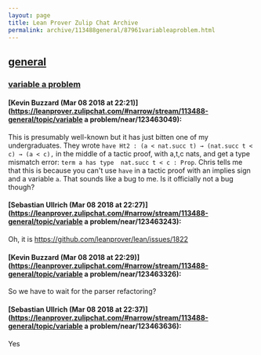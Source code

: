 ```yaml
---
layout: page
title: Lean Prover Zulip Chat Archive 
permalink: archive/113488general/87961variableaproblem.html
---
```


## [general](index.html)
### [variable a problem](87961variableaproblem.html)

#### [Kevin Buzzard (Mar 08 2018 at 22:21)](https://leanprover.zulipchat.com/#narrow/stream/113488-general/topic/variable a problem/near/123463049):
This is presumably well-known but it has just bitten one of my undergraduates. They wrote `have Ht2 : (a < nat.succ t) → (nat.succ t < c) → (a < c),` in the middle of a tactic proof, with a,t,c nats, and get a type mismatch error: `term a has type  nat.succ t < c : Prop`. Chris tells me that this is because you can't use `have` in a tactic proof with an implies sign and a variable `a`. That sounds like a bug to me. Is it officially not a bug though?

#### [Sebastian Ullrich (Mar 08 2018 at 22:27)](https://leanprover.zulipchat.com/#narrow/stream/113488-general/topic/variable a problem/near/123463243):
Oh, it is https://github.com/leanprover/lean/issues/1822

#### [Kevin Buzzard (Mar 08 2018 at 22:29)](https://leanprover.zulipchat.com/#narrow/stream/113488-general/topic/variable a problem/near/123463326):
So we have to wait for the parser refactoring?

#### [Sebastian Ullrich (Mar 08 2018 at 22:37)](https://leanprover.zulipchat.com/#narrow/stream/113488-general/topic/variable a problem/near/123463636):
Yes

